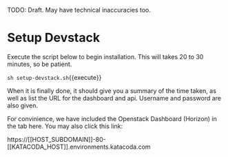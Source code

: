 TODO: Draft. May have technical inaccuracies too.

# Setup Devstack

Execute the script below to begin installation. This will takes 20 to 30 minutes, so be patient.

`sh setup-devstack.sh`{{execute}}

When it is finally done, it should give you a summary of the time taken, as well as list the URL for the dashboard and api. Username and password are also given.

For convinience, we have included the Openstack Dashboard (Horizon) in the tab here. You may also click this link:

https://[[HOST_SUBDOMAIN]]-80-[[KATACODA_HOST]].environments.katacoda.com
